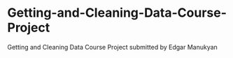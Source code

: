 # Getting-and-Cleaning-Data-Course-Project
Getting and Cleaning Data Course Project submitted by Edgar Manukyan
